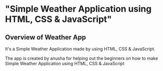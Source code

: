 # "Simple Weather Application using HTML, CSS &amp; JavaScript"

## Overview of Weather App

It's a  Simple Weather Application made by using HTML, CSS &amp; JavaScript.

The app is created by anusha for helping out the beginners on how to make Simple Weather Application using HTML, CSS &amp; JavaScript



